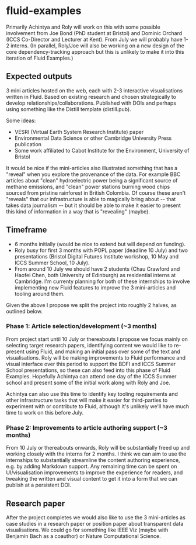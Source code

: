 # fluid-examples

Primarily Achintya and Roly will work on this with some possible involvement from Joe Bond (PhD student at Bristol) and Dominic Orchard (ICCS Co-Director and Lecturer at Kent). From July we will probably have 1-2 interns. (In parallel, Roly/Joe will also be working on a new design of the core dependency-tracking approach but this is unlikely to make it into this iteration of Fluid Examples.)

## Expected outputs

3 mini articles hosted on the web, each with 2-3 interactive visualisations written in Fluid. Based on existing research and chosen strategically to develop relationships/collaborations. Published with DOIs and perhaps using something like the Distill template (distill.pub).

Some ideas:
- VESRI (Virtual Earth System Research Institute) paper
- Environmental Data Science or other Cambridge University Press publication
- Some work affiliated to Cabot Institute for the Environment, University of Bristol

It would be nice if the mini-articles also illustrated something that has a "reveal" when you explore the provenance of the data. For example BBC articles about "clean" hydroelectric power being a significant source of methane emissions, and "clean" power stations burning wood chips sourced from pristine rainforest in British Colombia. Of course these aren't "reveals" that our infrastructure is able to magically bring about -- that takes data journalism -- but it should be able to make it easier to present this kind of information in a way that is "revealing" (maybe).

## Timeframe

- 6 months initially (would be nice to extend but will depend on funding).
- Roly busy for first 3 months with POPL paper (deadline 10 July) and two presentations (Bristol Digital Futures Institute workshop, 10 May and ICCS Summer School, 10 July).
- From around 10 July we should have 2 students (Chau Crawford and Haofei Chen, both University of Edinburgh) as residential interns at Cambridge. I'm currenty planning for both of these internships to involve implementing new Fluid features to improve the 3 mini-articles and tooling around them.

Given the above I propose we split the project into roughly 2 halves, as outlined below.

### Phase 1: Article selection/development (~3 months)

From project start until 10 July or thereabouts I propose we focus mainly on selecting target research papers, identifying content we would like to re-present using Fluid, and making an initial pass over some of the text and visualisations. Roly will be making improvements to Fluid performance and visual interface over this period to support the BDFI and ICCS Summer School presentations, so these can also feed into this phase of Fluid Examples. Hopefully Achintya can attend one day of the ICCS Summer school and present some of the initial work along with Roly and Joe.

Achintya can also use this time to identify key tooling requirements and other infrastructure tasks that will make it easier for third-parties to experiment with or contribute to Fluid, although it's unlikely we'll have much time to work on this before July.

### Phase 2: Improvements to article authoring support (~3 months)

From 10 July or thereabouts onwards, Roly will be substantially freed up and working closely with the interns for 2 months. I think we can aim to use the internships to substantially streamline the content authoring experience, e.g. by adding Markdown support. Any remaining time can be spent on UI/visualisation improvements to improve the experience for readers, and tweaking the written and visual content to get it into a form that we can publish at a persistent DOI.

## Research paper

After the project completes we would also like to use the 3 mini-articles as case studies in a research paper or position paper about transparent data visualisations. We could go for something like IEEE Viz (maybe with Benjamin Bach as a coauthor) or Nature Computational Science.
